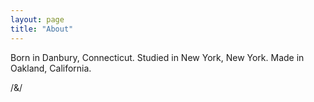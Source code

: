 ```yaml
---
layout: page
title: "About"
---
```


Born in Danbury, Connecticut.
Studied in New York, New York.
Made in Oakland, California.

/&/
